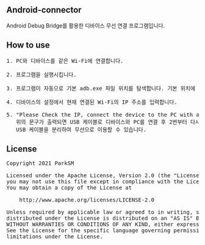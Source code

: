 ## Android-connector
Android Debug Bridge를 활용한 디바이스 무선 연결 프로그램입니다.

## How to use
<pre>
1. PC와 디바이스를 같은 Wi-Fi에 연결합니다.

2. 프로그램을 실행시킵니다.

3. 프로그램이 자동으로 기본 adb.exe 파일 위치를 탐색합니다. 기본 위치에 없을 경우 절대 경로를 입력합니다.
  
4. 디바이스의 설정에서 현재 연결된 Wi-Fi의 IP 주소를 입력합니다.

5. "Please Check the IP, connect the device to the PC with a USB cable and try again."
   위의 문구가 출력되면 USB 케이블로 디바이스와 PC를 연결 후 2번부터 다시 시도하면 연결되며, 연결 후
   USB 케이블을 분리하여 무선으로 이용할 수 있습니다.
</pre>

## License
<pre>
Copyright 2021 ParkSM

Licensed under the Apache License, Version 2.0 (the "License");
you may not use this file except in compliance with the License.
You may obtain a copy of the License at

    http://www.apache.org/licenses/LICENSE-2.0

Unless required by applicable law or agreed to in writing, software
distributed under the License is distributed on an "AS IS" BASIS,
WITHOUT WARRANTIES OR CONDITIONS OF ANY KIND, either express or implied.
See the License for the specific language governing permissions and
limitations under the License.
</pre>
